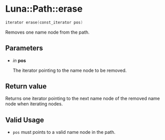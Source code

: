 # Luna::Path::erase

```c++
iterator erase(const_iterator pos)
```

Removes one name node from the path. 



## Parameters
* *in* **pos**

    The iterator pointing to the name node to be removed. 

## Return value
Returns one iterator pointing to the next name node of the removed name node when iterating nodes. 

## Valid Usage
* `pos` must points to a valid name node in the path. 

